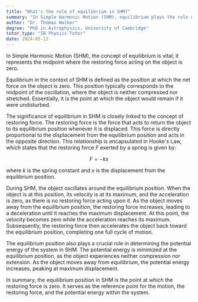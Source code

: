 ```yaml
---
title: "What's the role of equilibrium in SHM?"
summary: "In Simple Harmonic Motion (SHM), equilibrium plays the role of the midpoint where the restoring force is zero."
author: "Dr. Thomas Walker"
degree: "PhD in Astrophysics, University of Cambridge"
tutor_type: "IB Physics Tutor"
date: 2024-05-13
---
```


In Simple Harmonic Motion (SHM), the concept of equilibrium is vital; it represents the midpoint where the restoring force acting on the object is zero.

Equilibrium in the context of SHM is defined as the position at which the net force on the object is zero. This position typically corresponds to the midpoint of the oscillation, where the object is neither compressed nor stretched. Essentially, it is the point at which the object would remain if it were undisturbed.

The significance of equilibrium in SHM is closely linked to the concept of restoring force. The restoring force is the force that acts to return the object to its equilibrium position whenever it is displaced. This force is directly proportional to the displacement from the equilibrium position and acts in the opposite direction. This relationship is encapsulated in Hooke's Law, which states that the restoring force $F$ exerted by a spring is given by:

$$
F = -k x
$$

where $k$ is the spring constant and $x$ is the displacement from the equilibrium position.

During SHM, the object oscillates around the equilibrium position. When the object is at this position, its velocity is at its maximum, and the acceleration is zero, as there is no restoring force acting upon it. As the object moves away from the equilibrium position, the restoring force increases, leading to a deceleration until it reaches the maximum displacement. At this point, the velocity becomes zero while the acceleration reaches its maximum. Subsequently, the restoring force then accelerates the object back toward the equilibrium position, completing one full cycle of motion.

The equilibrium position also plays a crucial role in determining the potential energy of the system in SHM. The potential energy is minimized at the equilibrium position, as the object experiences neither compression nor extension. As the object moves away from equilibrium, the potential energy increases, peaking at maximum displacement.

In summary, the equilibrium position in SHM is the point at which the restoring force is zero. It serves as the reference point for the motion, the restoring force, and the potential energy within the system.
    